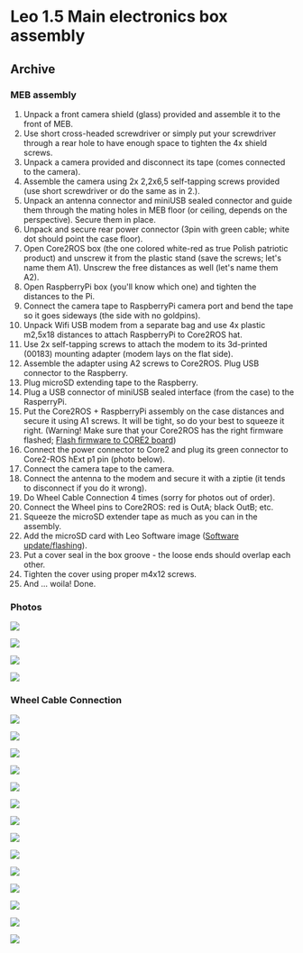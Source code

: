 # Leo 1.5 Main electronics box assembly

## Archive

### MEB assembly

1. Unpack a front camera shield \(glass\) provided and assemble it to the front of MEB.
2. Use short cross-headed screwdriver or simply put your screwdriver through a rear hole to have enough space to tighten the 4x shield screws.
3. Unpack a camera provided and disconnect its tape \(comes connected to the camera\).
4. Assemble the camera using 2x 2,2x6,5 self-tapping screws provided \(use short screwdriver or do the same as in 2.\).
5. Unpack an antenna connector and miniUSB sealed connector and guide them through the mating holes in MEB floor \(or ceiling, depends on the perspective\). Secure them in place.
6. Unpack and secure rear power connector \(3pin with green cable; white dot should point the case floor\).
7. Open Core2ROS box \(the one colored white-red as true Polish patriotic product\) and unscrew it from the plastic stand \(save the screws; let's name them A1\). Unscrew the free distances as well \(let's name them A2\).
8. Open RaspberryPi box \(you'll know which one\) and tighten the distances to the Pi.
9. Connect the camera tape to RaspberryPi camera port and bend the tape so it goes sideways \(the side with no goldpins\).
10. Unpack Wifi USB modem from a separate bag and use 4x plastic m2,5x18 distances to attach RaspberryPi to Core2ROS hat.
11. Use 2x self-tapping screws to attach the modem to its 3d-printed \(00183\) mounting adapter \(modem lays on the flat side\).
12. Assemble the adapter using A2 screws to Core2ROS. Plug USB connector to the Raspberry.
13. Plug microSD extending tape to the Raspberry.
14. Plug a USB connector of miniUSB sealed interface \(from the case\) to the RasperryPi.
15. Put the Core2ROS + RaspberryPi assembly on the case distances and secure it using A1 screws. It will be tight, so do your best to squeeze it right. \(Warning! Make sure that your Core2ROS has the right firmware flashed; [Flash firmware to CORE2 board](../software-tutorials/flash-firmware-to-core2-board.md)\)
16. Connect the power connector to Core2 and plug its green connector to Core2-ROS hExt p1 pin \(photo below\).
17. Connect the camera tape to the camera.
18. Connect the antenna to the modem and secure it with a ziptie \(it tends to disconnect if you do it wrong\).
19. Do Wheel Cable Connection 4 times \(sorry for photos out of order\).
20. Connect the Wheel pins to Core2ROS: red is OutA; black OutB; etc.
21. Squeeze the microSD extender tape as much as you can in the assembly.
22. Add the microSD card with Leo Software image \([Software update/flashing](../software-tutorials/software-update-flashing.md)\).
23. Put a cover seal in the box groove - the loose ends should overlap each other.
24. Tighten the cover using proper m4x12 screws.
25. And ... woila! Done.

### Photos

![](../.gitbook/assets/p1010658.JPG)

![](../.gitbook/assets/p1010654.JPG)

![](../.gitbook/assets/p1010656.JPG)

![](../.gitbook/assets/p1010657.JPG)

### Wheel Cable Connection

![](../.gitbook/assets/img_20190515_134256.jpg)

![](../.gitbook/assets/img_20190515_134314.jpg)

![](../.gitbook/assets/img_20190515_134357.jpg)

![](../.gitbook/assets/img_20190515_134414.jpg)

![](../.gitbook/assets/img_20190515_134424.jpg)

![](../.gitbook/assets/img_20190515_134437.jpg)

![](../.gitbook/assets/img_20190515_134455.jpg)

![](../.gitbook/assets/img_20190515_134546.jpg)

![](../.gitbook/assets/img_20190515_134817.jpg)

![](../.gitbook/assets/img_20190515_134611.jpg)

![](../.gitbook/assets/img_20190515_134614.jpg)

![](../.gitbook/assets/img_20190515_134624.jpg)

![](../.gitbook/assets/img_20190515_134701.jpg)

![](../.gitbook/assets/img_20190515_134735.jpg)




